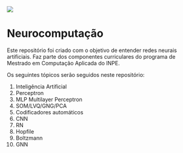 <img src="https://images.theconversation.com/files/374303/original/file-20201210-18-elk4m.jpg?ixlib=rb-1.1.0&rect=0%2C22%2C7500%2C5591&q=45&auto=format&w=926&fit=clip">

# Neurocomputação
Este repositório foi criado com o objetivo de entender redes neurais artificiais. Faz parte dos componentes curriculares do programa de Mestrado em Computação Aplicada do INPE.

Os seguintes tópicos serão seguidos neste repositório:

1. Inteligência Artificial
2. Perceptron
3. MLP Multilayer Perceptron
4. SOM/LVQ/GNG/PCA
5. Codificadores automáticos
6. CNN
7. RN
8. Hopfile
9. Boltzmann
10. GNN
